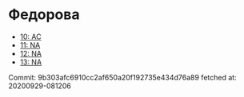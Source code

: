 # Федорова
- [10: AC](10.md)
- [11: NA](11.md)
- [12: NA](12.md)
- [13: NA](13.md)

Commit: 9b303afc6910cc2af650a20f192735e434d76a89
 fetched at: 20200929-081206
